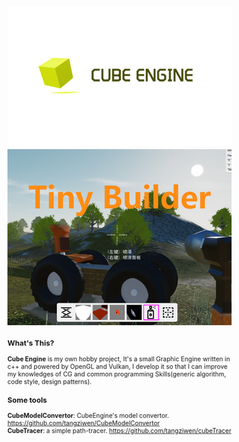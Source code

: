 ![](logo.png)
![](screen.png)
===================
### What's This?

<b>Cube Engine</b> is my own hobby project, It's a small Graphic Engine written in c++ and powered by OpenGL and Vulkan, I develop it so that I can improve my knowledges of CG and common programming Skills(generic algorithm, code style, design patterns).


### Some tools

<b>CubeModelConvertor</b>: CubeEngine's model convertor. https://github.com/tangziwen/CubeModelConvertor  
<b>CubeTracer</b>: a simple path-tracer. https://github.com/tangziwen/cubeTracer  

